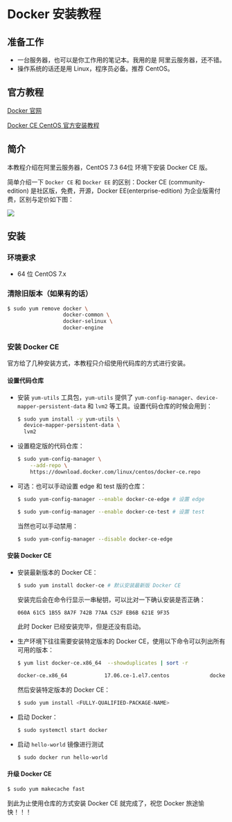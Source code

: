 # Docker 安装教程

## 准备工作

* 一台服务器，也可以是你工作用的笔记本。我用的是 阿里云服务器，还不错。
* 操作系统的话还是用 Linux，程序员必备。推荐 CentOS。

## 官方教程
[Docker 官网](https://www.docker.com/)

[Docker CE CentOS 官方安装教程](https://docs.docker.com/engine/installation/linux/docker-ce/centos/)

## 简介

本教程介绍在阿里云服务器，CentOS 7.3 64位 环境下安装 Docker CE 版。

简单介绍一下 `Docker CE` 和 `Docker EE` 的区别：Docker CE (community-edition) 是社区版，免费，开源，Docker EE(enterprise-edition) 为企业版需付费，区别与定价如下图：

![](https://github.com/Txiaozhe/docs/tree/master/docker/docker-plan.png)

## 安装

### 环境要求

* 64 位 CentOS 7.x

### 清除旧版本（如果有的话）

```sh
$ sudo yum remove docker \
                  docker-common \
                  docker-selinux \
                  docker-engine
```

### 安装 Docker CE

官方给了几种安装方式，本教程只介绍使用代码库的方式进行安装。

#### 设置代码仓库

* 安装 `yum-utils` 工具包，`yum-utils` 提供了 `yum-config-manager`、`device-mapper-persistent-data` 和 `lvm2` 等工具。设置代码仓库的时候会用到：

  ```sh
  $ sudo yum install -y yum-utils \
    device-mapper-persistent-data \
    lvm2
  ```

* 设置稳定版的代码仓库：

  ```sh
  $ sudo yum-config-manager \
      --add-repo \
      https://download.docker.com/linux/centos/docker-ce.repo
  ```

* 可选：也可以手动设置 edge 和 test 版的仓库：

  ```sh
  $ sudo yum-config-manager --enable docker-ce-edge # 设置 edge
  ```

  ```sh
  $ sudo yum-config-manager --enable docker-ce-test # 设置 test
  ```

  当然也可以手动禁用：

  ```sh
  $ sudo yum-config-manager --disable docker-ce-edge
  ```

#### 安装 Docker CE

* 安装最新版本的 Docker CE：

  ```sh
  $ sudo yum install docker-ce # 默认安装最新版 Docker CE
  ```

  安装完后会在命令行显示一串秘钥，可以比对一下确认安装是否正确：

  ```sh
  060A 61C5 1B55 8A7F 742B 77AA C52F EB6B 621E 9F35
  ```

  此时 Docker 已经安装完毕，但是还没有启动。

* 生产环境下往往需要安装特定版本的 Docker CE，使用以下命令可以列出所有可用的版本：

  ```sh
  $ yum list docker-ce.x86_64  --showduplicates | sort -r

  docker-ce.x86_64            17.06.ce-1.el7.centos             docker-ce-stable
  ```

  然后安装特定版本的 Docker CE：

  ```sh
  $ sudo yum install <FULLY-QUALIFIED-PACKAGE-NAME>
  ```

* 启动 Docker：

  ```sh
  $ sudo systemctl start docker
  ```

* 启动  `hello-world` 镜像进行测试

  ```sh
  $ sudo docker run hello-world
  ```

#### 升级 Docker CE

```sh
$ sudo yum makecache fast
```

到此为止使用仓库的方式安装 Docker CE 就完成了，祝您 Docker 旅途愉快！！！